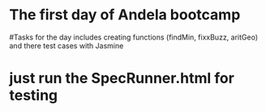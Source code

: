# The first day of Andela bootcamp

#Tasks for the day includes creating functions (findMin, fixxBuzz, aritGeo) and there test cases with Jasmine
# just run the SpecRunner.html for testing
